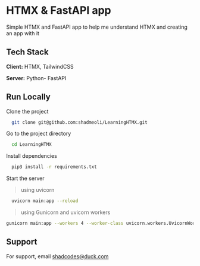 
# HTMX & FastAPI app

Simple HTMX and FastAPI app to help me understand HTMX and creating an app with it





## Tech Stack

**Client:** HTMX, TailwindCSS

**Server:** Python- FastAPI


## Run Locally

Clone the project

```bash
  git clone git@github.com:shadmeoli/LearningHTMX.git
```

Go to the project directory

```bash
  cd LearningHTMX
```

Install dependencies

```bash
  pip3 install -r requirements.txt
```

Start the server

> using uvicorn 
```bash
  uvicorn main:app --reload
```

> using Gunicorn and uvicorn workers
```bash
gunicorn main:app --workers 4 --worker-class uvicorn.workers.UvicornWorker --bind 0.0.0.0:80
```



## Support

For support, email shadcodes@duck.com


